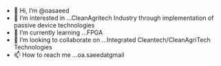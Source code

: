 - 👋 Hi, I’m @oasaeed
- 👀 I’m interested in ...CleanAgritech Industry through implementation of passive device technologies
- 🌱 I’m currently learning ...FPGA
- 💞️ I’m looking to collaborate on ...Integrated Cleantech/CleanAgriTech Technologies
- 📫 How to reach me ...oa.saeedatgmail

<!---
oasaeed/oasaeed is a ✨ special ✨ repository because its `README.md` (this file) appears on your GitHub profile.
You can click the Preview link to take a look at your changes.
--->
